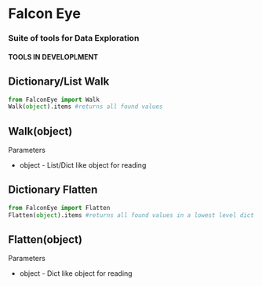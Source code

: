 # Falcon Eye
### Suite of tools for Data Exploration

#### TOOLS IN DEVELOPLMENT

## Dictionary/List Walk
```python
from FalconEye import Walk
Walk(object).items #returns all found values
```
## Walk(object)
Parameters
- object - List/Dict like object for reading

## Dictionary Flatten
```python
from FalconEye import Flatten
Flatten(object).items #returns all found values in a lowest level dict
```
## Flatten(object)
Parameters
- object - Dict like object for reading
